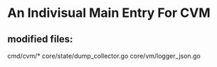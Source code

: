 # An Indivisual Main Entry For CVM

## modified files:
cmd/cvm/*
core/state/dump_collector.go
core/vm/logger_json.go
